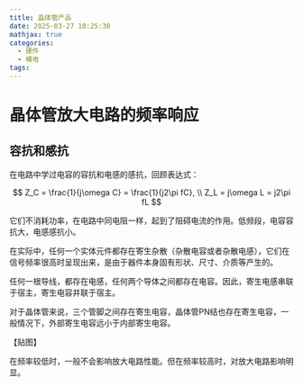```yaml
---
title: 晶体管产品
date: 2025-03-27 10:25:30
mathjax: true
categories:
  - 硬件
  - 模电
tags:
---
```

# 晶体管放大电路的频率响应

## 容抗和感抗
在电路中学过电容的容抗和电感的感抗，回顾表达式：

$$ Z_C = \frac{1}{j\omega C} = \frac{1}{j2\pi fC}, \\
  Z_L = j\omega L = j2\pi fL $$

它们不消耗功率，在电路中同电阻一样，起到了阻碍电流的作用。低频段，电容容抗大，电感感抗小。

在实际中，任何一个实体元件都存在寄生杂散（杂散电容或者杂散电感），它们在信号频率很高时呈现出来，是由于器件本身固有形状、尺寸、介质等产生的。

任何一根导线，都存在电感，任何两个导体之间都存在电容。因此，寄生电感串联于宿主，寄生电容并联于宿主。

对于晶体管来说，三个管脚之间存在寄生电容，晶体管PN结也存在寄生电容，一般情况下，外部寄生电容远小于内部寄生电容。

【贴图】

在频率较低时，一般不会影响放大电路性能。但在频率较高时，对放大电路影响明显。




